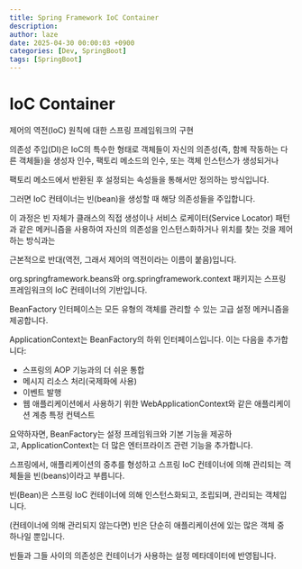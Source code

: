 ```yaml
---
title: Spring Framework IoC Container
description: 
author: laze
date: 2025-04-30 00:00:03 +0900
categories: [Dev, SpringBoot]
tags: [SpringBoot]
---
```

# IoC Container

제어의 역전(IoC) 원칙에 대한 스프링 프레임워크의 구현

의존성 주입(DI)은 IoC의 특수한 형태로 객체들이 자신의 의존성(즉, 함께 작동하는 다른 객체들)을  생성자 인수, 팩토리 메소드의 인수, 또는 객체 인스턴스가 생성되거나

팩토리 메소드에서 반환된 후 설정되는 속성들을 통해서만 정의하는 방식입니다.

그러면 IoC 컨테이너는 빈(bean)을 생성할 때 해당 의존성들을 주입합니다.

이 과정은 빈 자체가 클래스의 직접 생성이나 서비스 로케이터(Service Locator) 패턴과 같은 메커니즘을 사용하여 자신의 의존성을 인스턴스화하거나 위치를 찾는 것을 제어하는 방식과는

근본적으로 반대(역전, 그래서 제어의 역전이라는 이름이 붙음)입니다.

org.springframework.beans와 org.springframework.context 패키지는 스프링 프레임워크의 IoC 컨테이너의 기반입니다. 

BeanFactory 인터페이스는 모든 유형의 객체를 관리할 수 있는 고급 설정 메커니즘을 제공합니다. 

ApplicationContext는 BeanFactory의 하위 인터페이스입니다. 이는 다음을 추가합니다:

- 스프링의 AOP 기능과의 더 쉬운 통합
- 메시지 리소스 처리(국제화에 사용)
- 이벤트 발행
- 웹 애플리케이션에서 사용하기 위한 WebApplicationContext와 같은 애플리케이션 계층 특정 컨텍스트

요약하자면, BeanFactory는 설정 프레임워크와 기본 기능을 제공하고, ApplicationContext는 더 많은 엔터프라이즈 관련 기능을 추가합니다. 

스프링에서, 애플리케이션의 중추를 형성하고 스프링 IoC 컨테이너에 의해 관리되는 객체들을 빈(beans)이라고 부릅니다.

빈(Bean)은 스프링 IoC 컨테이너에 의해 인스턴스화되고, 조립되며, 관리되는 객체입니다.

(컨테이너에 의해 관리되지 않는다면) 빈은 단순히 애플리케이션에 있는 많은 객체 중 하나일 뿐입니다.

빈들과 그들 사이의 의존성은 컨테이너가 사용하는 설정 메타데이터에 반영됩니다.

